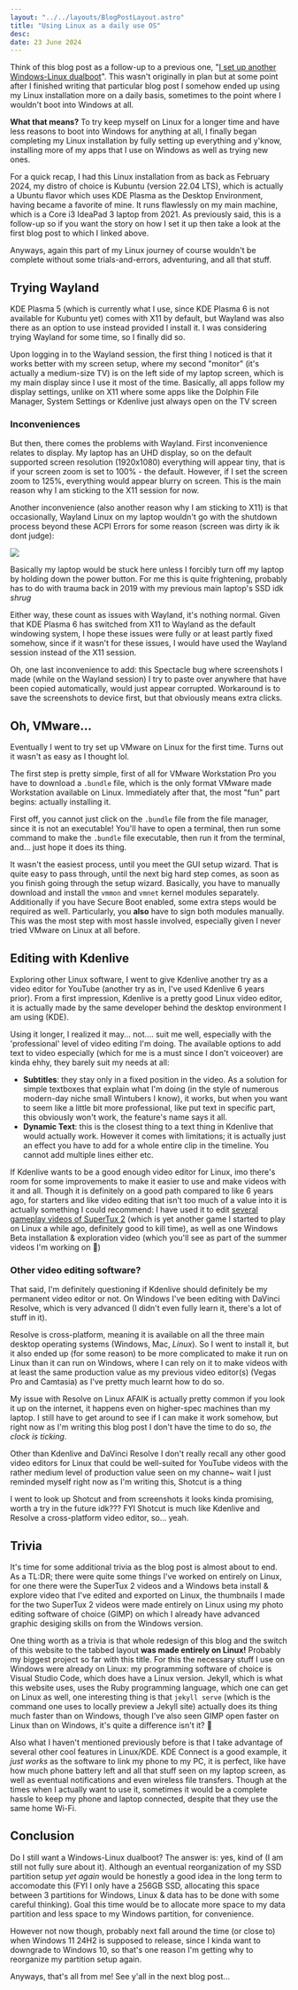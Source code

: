 ```yaml
---
layout: "../../layouts/BlogPostLayout.astro"
title: "Using Linux as a daily use OS"
desc:
date: 23 June 2024
---
```

Think of this blog post as a follow-up to a previous one, "[I set up another Windows-Linux dualboot][1]". This wasn't originally in plan but at some point after I finished writing that particular blog post I somehow ended up using my Linux installation more on a daily basis, sometimes to the point where I wouldn't boot into Windows at all.

**What that means?** To try keep myself on Linux for a longer time and have less reasons to boot into Windows for anything at all, I finally began completing my Linux installation by fully setting up everything and y'know, installing more of my apps that I use on Windows as well as trying new ones.

For a quick recap, I had this Linux installation from as back as February 2024, my distro of choice is Kubuntu (version 22.04 LTS), which is actually a Ubuntu flavor which uses KDE Plasma as the Desktop Environment, having became a favorite of mine. It runs flawlessly on my main machine, which is a Core i3 IdeaPad 3 laptop from 2021. As previously said, this is a follow-up so if you want the story on how I set it up then take a look at the first blog post to which I linked above.

Anyways, again this part of my Linux journey of course wouldn't be complete without some trials-and-errors, adventuring, and all that stuff.

## Trying Wayland
KDE Plasma 5 (which is currently what I use, since KDE Plasma 6 is not available for Kubuntu yet) comes with X11 by default, but Wayland was also there as an option to use instead provided I install it. I was considering trying Wayland for some time, so I finally did so.

Upon logging in to the Wayland session, the first thing I noticed is that it works better with my screen setup, where my second "monitor" (it's actually a medium-size TV) is on the left side of my laptop screen, which is my main display since I use it most of the time. Basically, all apps follow my display settings, unlike on X11 where some apps like the Dolphin File Manager, System Settings or Kdenlive just always open on the TV screen

### Inconveniences
But then, there comes the problems with Wayland. First inconvenience relates to display. My laptop has an UHD display, so on the default supported screen resolution (1920x1080) everything will appear tiny, that is if your screen zoom is set to 100% - the default. However, if I set the screen zoom to 125%, everything would appear blurry on screen. This is the main reason why I am sticking to the X11 session for now.

Another inconvenience (also another reason why I am sticking to X11) is that occasionally, Wayland Linux on my laptop wouldn't go with the shutdown process beyond these ACPI Errors for some reason (screen was dirty ik ik dont judge):

![](../../../public/img/blog/28.jpg)

Basically my laptop would be stuck here unless I forcibly turn off my laptop by holding down the power button. For me this is quite frightening, probably has to do with trauma back in 2019 with my previous main laptop's SSD idk *shrug*

Either way, these count as issues with Wayland, it's nothing normal. Given that KDE Plasma 6 has switched from X11 to Wayland as the default windowing system, I hope these issues were fully or at least partly fixed somehow, since if it wasn't for these issues, I would have used the Wayland session instead of the X11 session.

Oh, one last inconvenience to add: this Spectacle bug where screenshots I made (while on the Wayland session) I try to paste over anywhere that have been copied automatically, would just appear corrupted. Workaround is to save the screenshots to device first, but that obviously means extra clicks.

## Oh, VMware...
Eventually I went to try set up VMware on Linux for the first time. Turns out it wasn't as easy as I thought lol.

The first step is pretty simple, first of all for VMware Workstation Pro you have to download a `.bundle` file, which is the only format VMware made Workstation available on Linux. Immediately after that, the most "fun" part begins: actually installing it.

First off, you cannot just click on the `.bundle` file from the file manager, since it is not an executable! You'll have to open a terminal, then run some command to make the `.bundle` file executable, then run it from the terminal, and... just hope it does its thing.

It wasn't the easiest process, until you meet the GUI setup wizard. That is quite easy to pass through, until the next big hard step comes, as soon as you finish going through the setup wizard. Basically, you have to manually download and install the `vmmon` and `vmnet` kernel modules separately. Additionally if you have Secure Boot enabled, some extra steps would be required as well. Particularly, you **also** have to sign both modules manually. This was the most step with most hassle involved, especially given I never tried VMware on Linux at all before.

## Editing with Kdenlive
Exploring other Linux software, I went to give Kdenlive another try as a video editor for YouTube (another try as in, I've used Kdenlive 6 years prior). From a first impression, Kdenlive is a pretty good Linux video editor, it is actually made by the same developer behind the desktop environment I am using (KDE).

Using it longer, I realized it may... not.... suit me well, especially with the 'professional' level of video editing I'm doing. The available options to add text to video especially (which for me is a must since I don't voiceover) are kinda ehhy, they barely suit my needs at all:
* **Subtitles**: they stay only in a fixed position in the video. As a solution for simple textboxes that explain what I'm doing (in the style of numerous modern-day niche small Wintubers I know), it works, but when you want to seem like a little bit more professional, like put text in specific part, this obviously won't work, the feature's name says it all.
* **Dynamic Text**: this is the closest thing to a text thing in Kdenlive that would actually work. However it comes with limitations; it is actually just an effect you have to add for a whole entire clip in the timeline. You cannot add multiple lines either etc.

If Kdenlive wants to be a good enough video editor for Linux, imo there's room for some improvements to make it easier to use and make videos with it and all. Though it is definitely on a good path compared to like 6 years ago, for starters and like video editing that isn't too much of a value into it is actually something I could recommend: I have used it to edit [several gameplay videos of SuperTux 2][3] (which is yet another game I started to play on Linux a while ago, definitely good to kill time), as well as one Windows Beta installation & exploration video (which you'll see as part of the summer videos I'm working on 👀)

### Other video editing software?
That said, I'm definitely questioning if Kdenlive should definitely be my permanent video editor or not. On Windows I've been editing with DaVinci Resolve, which is very advanced (I didn't even fully learn it, there's a lot of stuff in it).

Resolve is cross-platform, meaning it is available on all the three main desktop operating systems (Windows, Mac, *Linux*). So I went to install it, but it also ended up (for some reason) to be more complicated to make it run on Linux than it can run on Windows, where I can rely on it to make videos with at least the same production value as my previous video editor(s) (Vegas Pro and Camtasia) as I've pretty much learnt how to do so.

My issue with Resolve on Linux AFAIK is actually pretty common if you look it up on the internet, it happens even on higher-spec machines than my laptop. I still have to get around to see if I can make it work somehow, but right now as I'm writing this blog post I don't have the time to do so, *the clock is ticking*.

Other than Kdenlive and DaVinci Resolve I don't really recall any other good video editors for Linux that could be well-suited for YouTube videos with the rather medium level of production value seen on my channe~ wait I just reminded myself right now as I'm writing this, Shotcut is a thing

I went to look up Shotcut and from screenshots it looks kinda promising, worth a try in the future idk??? FYI Shotcut is much like Kdenlive and Resolve a cross-platform video editor, so... yeah.

## Trivia
It's time for some additional trivia as the blog post is almost about to end. As a TL:DR; there were quite some things I've worked on entirely on Linux, for one there were the SuperTux 2 videos and a Windows beta install & explore video that I've edited and exported on Linux, the thumbnails I made for the two SuperTux 2 videos were made entirely on Linux using my photo editing software of choice (GIMP) on which I already have advanced graphic desiging skills on from the Windows version.

One thing worth as a trivia is that whole redesign of this blog and the switch of this website to the tabbed layout **was made entirely on Linux!** Probably my biggest project so far with this title. For this the necessary stuff I use on Windows were already on Linux: my programming software of choice is Visual Studio Code, which does have a Linux version. Jekyll, which is what this website uses, uses the Ruby programming language, which one can get on Linux as well, one interesting thing is that `jekyll serve` (which is the command one uses to locally preview a Jekyll site) actually does its thing much faster than on Windows, though I've also seen GIMP open faster on Linux than on Windows, it's quite a difference isn't it? 👀

Also what I haven't mentioned previously before is that I take advantage of several other cool features in Linux/KDE. KDE Connect is a good example, it *just works* as the software to link my phone to my PC, it is perfect, like have how much phone battery left and all that stuff seen on my laptop screen, as well as eventual notifications and even wireless file transfers. Though at the times when I actually want to use it, sometimes it would be a complete hassle to keep my phone and laptop connected, despite that they use the same home Wi-Fi.

## Conclusion
Do I still want a Windows-Linux dualboot? The answer is: yes, kind of (I am still not fully sure about it). Although an eventual reorganization of my SSD partition setup *yet again* would be honestly a good idea in the long term to accomodate this (FYI I only have a 256GB SSD, allocating this space between 3 partitions for Windows, Linux & data has to be done with some careful thinking). Goal this time would be to allocate more space to my data partition and less space to my Windows partition, for convenience.

However not now though, probably next fall around the time (or close to) when Windows 11 24H2 is supposed to release, since I kinda want to downgrade to Windows 10, so that's one reason I'm getting why to reorganize my partition setup again.

Anyways, that's all from me! See y'all in the next blog post...

[1]: /2024/03/30/i-set-up-another-windows-linux-dualboot.html
[3]: https://www.youtube.com/playlist?list=PL6GUDnHoT4rcXNo9lwSERwDL9V3iTwA_0
[5]: https://lynxmic.github.io
